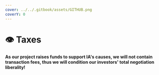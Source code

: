 ```yaml
---
cover: ../../.gitbook/assets/GITHUB.png
coverY: 0
---
```


# 👁 Taxes

#### As our project raises funds to support IA's causes, we will not contain transaction fees, thus we will condition our investors' total negotiation liberality!
